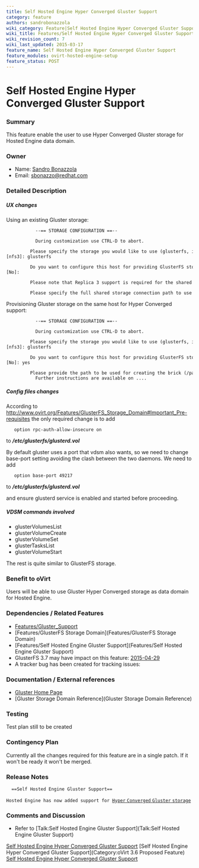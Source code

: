 ```yaml
---
title: Self Hosted Engine Hyper Converged Gluster Support
category: feature
authors: sandrobonazzola
wiki_category: Feature|Self Hosted Engine Hyper Converged Gluster Support
wiki_title: Features/Self Hosted Engine Hyper Converged Gluster Support
wiki_revision_count: 7
wiki_last_updated: 2015-03-17
feature_name: Self Hosted Engine Hyper Converged Gluster Support
feature_modules: ovirt-hosted-engine-setup
feature_status: POST
---
```


# Self Hosted Engine Hyper Converged Gluster Support

### Summary

This feature enable the user to use Hyper Converged Gluster storage for Hosted Engine data domain.

### Owner

*   Name: [ Sandro Bonazzola](User:SandroBonazzola)
*   Email: <sbonazzo@redhat.com>

### Detailed Description

##### UX changes

Using an existing Gluster storage:

               --== STORAGE CONFIGURATION ==--
              
               During customization use CTRL-D to abort.
               Please specify the storage you would like to use (glusterfs, iscsi, nfs3, nfs4)[nfs3]: glusterfs 
               Do you want to configure this host for providing GlusterFS storage? (Yes, No)[No]:
               Please note that Replica 3 support is required for the shared storage. 
               Please specify the full shared storage connection path to use (example: host:/path): 192.168.1.107:/hosted_engine_glusterfs

Provisioning Gluster storage on the same host for Hyper Converged support:

               --== STORAGE CONFIGURATION ==--
              
               During customization use CTRL-D to abort.
               Please specify the storage you would like to use (glusterfs, iscsi, nfs3, nfs4)[nfs3]: glusterfs
               Do you want to configure this host for providing GlusterFS storage? (Yes, No)[No]: yes
               Please provide the path to be used for creating the brick (/path): /he
               Further instructions are available on ....

##### Config files changes

According to <http://www.ovirt.org/Features/GlusterFS_Storage_Domain#Important_Pre-requisites> the only required change is to add

       option rpc-auth-allow-insecure on

to ***/etc/glusterfs/glusterd.vol***

By default gluster uses a port that vdsm also wants, so we need to change base-port setting avoiding the clash between the two daemons. We need to add

       option base-port 49217

to ***/etc/glusterfs/glusterd.vol***

and ensure glusterd service is enabled and started before proceeding.

##### VDSM commands involved

*   glusterVolumesList
*   glusterVolumeCreate
*   glusterVolumeSet
*   glusterTasksList
*   glusterVolumeStart

The rest is quite similar to GlusterFS storage.

### Benefit to oVirt

Users will be able to use Gluster Hyper Converged storage as data domain for Hosted Engine.

### Dependencies / Related Features

*   [Features/Gluster_Support](Features/Gluster_Support)
*   [Features/GlusterFS Storage Domain](Features/GlusterFS Storage Domain)
*   [Features/Self Hosted Engine Gluster Support](Features/Self Hosted Engine Gluster Support)
*   GlusterFS 3.7 may have impact on this feature: [2015-04-29](http://www.gluster.org/community/documentation/index.php/Planning37)
*   A tracker bug has been created for tracking issues:

### Documentation / External references

*   [Gluster Home Page](http://www.gluster.org/)
*   [Gluster Storage Domain Reference](Gluster Storage Domain Reference)

### Testing

Test plan still to be created

### Contingency Plan

Currently all the changes required for this feature are in a single patch. If it won't be ready it won't be merged.

### Release Notes

      ==Self Hosted Engine Gluster Support==
`Hosted Engine has now added support for `[`Hyper` `Converged` `Gluster` `storage`](Features/Self_Hosted_Engine_Hyper_Converged_Gluster_Support)

### Comments and Discussion

*   Refer to [Talk:Self Hosted Engine Gluster Support](Talk:Self Hosted Engine Gluster Support)

[Self Hosted Engine Hyper Converged Gluster Support](Category:Feature) [Self Hosted Engine Hyper Converged Gluster Support](Category:oVirt 3.6 Proposed Feature) [Self Hosted Engine Hyper Converged Gluster Support](Category:Integration)
